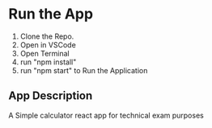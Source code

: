 # Run the App

1. Clone the Repo.
2. Open in VSCode
3. Open Terminal
4. run "npm install"
5. run "npm start" to Run the Application


## App Description

A Simple calculator react app for technical exam purposes
